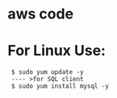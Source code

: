 # aws code

# For Linux Use:
     $ sudo yum update -y
     ---- >for SQL client
     $ sudo yum install mysql -y
     
     

